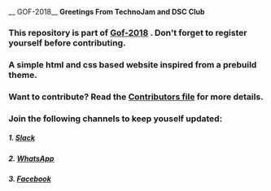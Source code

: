 __ GOF-2018__
__Greetings From TechnoJam and DSC Club__


### This repository is part of [Gof-2018](http://gof.technojam.tech) . Don't forget to register yourself before contributing.

### A simple html and css based website inspired from a prebuild theme.

### Want to contribute? Read the [Contributors file](/contributors.md) for more details.   
### Join the following channels to keep youself updated:
	
##### 1. [Slack](https://join.slack.com/t/gudevs/shared_invite/enQtNDI4ODY5ODM4NzI3LTg3ZTNkYzhiODIyYmU5Y2VmMGRjMDBjZTQxOTI4NGE2NTZlMzQwZjhmOWFmMmIyMGEwNDNjOTE5YTQ4MDk4MjI)
##### 2. [WhatsApp](https://chat.whatsapp.com/8KQi05Jte7I3rXoTDXCysT)

##### 3. [Facebook](https://www.facebook.com/technojam.scse/)
